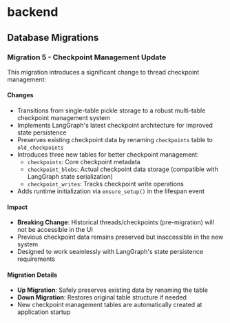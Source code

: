 # backend

## Database Migrations

### Migration 5 - Checkpoint Management Update
This migration introduces a significant change to thread checkpoint management:

#### Changes
- Transitions from single-table pickle storage to a robust multi-table checkpoint management system
- Implements LangGraph's latest checkpoint architecture for improved state persistence
- Preserves existing checkpoint data by renaming `checkpoints` table to `old_checkpoints`
- Introduces three new tables for better checkpoint management:
  - `checkpoints`: Core checkpoint metadata
  - `checkpoint_blobs`: Actual checkpoint data storage (compatible with LangGraph state serialization)
  - `checkpoint_writes`: Tracks checkpoint write operations
- Adds runtime initialization via `ensure_setup()` in the lifespan event

#### Impact
- **Breaking Change**: Historical threads/checkpoints (pre-migration) will not be accessible in the UI
- Previous checkpoint data remains preserved but inaccessible in the new system
- Designed to work seamlessly with LangGraph's state persistence requirements

#### Migration Details
- **Up Migration**: Safely preserves existing data by renaming the table
- **Down Migration**: Restores original table structure if needed
- New checkpoint management tables are automatically created at application startup

